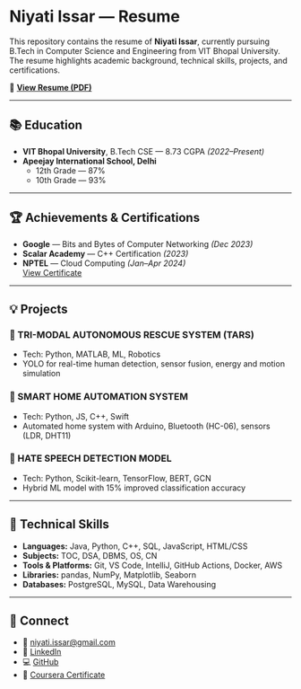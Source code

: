 # Niyati Issar — Resume

This repository contains the resume of **Niyati Issar**, currently pursuing B.Tech in Computer Science and Engineering from VIT Bhopal University. The resume highlights academic background, technical skills, projects, and certifications.

📄 **[View Resume (PDF)](./Niyatis_Resume.pdf)**

---

## 📚 Education

- **VIT Bhopal University**, B.Tech CSE — 8.73 CGPA *(2022–Present)*
- **Apeejay International School, Delhi**
  - 12th Grade — 87%
  - 10th Grade — 93%

---

## 🏆 Achievements & Certifications

- **Google** — Bits and Bytes of Computer Networking *(Dec 2023)*  
- **Scalar Academy** — C++ Certification *(2023)*  
- **NPTEL** — Cloud Computing *(Jan–Apr 2024)*  
  [View Certificate](https://nptel.ac.in/noc/NPTEL24CS17S352901057)

---

## 💡 Projects

### 🔹 TRI-MODAL AUTONOMOUS RESCUE SYSTEM (TARS)
- Tech: Python, MATLAB, ML, Robotics
- YOLO for real-time human detection, sensor fusion, energy and motion simulation

### 🔹 SMART HOME AUTOMATION SYSTEM
- Tech: Python, JS, C++, Swift
- Automated home system with Arduino, Bluetooth (HC-06), sensors (LDR, DHT11)

### 🔹 HATE SPEECH DETECTION MODEL
- Tech: Python, Scikit-learn, TensorFlow, BERT, GCN
- Hybrid ML model with 15% improved classification accuracy

---

## 🧠 Technical Skills

- **Languages:** Java, Python, C++, SQL, JavaScript, HTML/CSS  
- **Subjects:** TOC, DSA, DBMS, OS, CN  
- **Tools & Platforms:** Git, VS Code, IntelliJ, GitHub Actions, Docker, AWS  
- **Libraries:** pandas, NumPy, Matplotlib, Seaborn  
- **Databases:** PostgreSQL, MySQL, Data Warehousing  

---

## 🔗 Connect

- 📧 [niyati.issar@gmail.com](mailto:niyati.issar@gmail.com)  
- 💼 [LinkedIn](https://www.linkedin.com/in/niyatiissar)  
- 💻 [GitHub](https://github.com/niyati)  
- 📜 [Coursera Certificate](https://coursera.org/verify/8PKFLGV2STB6)  
